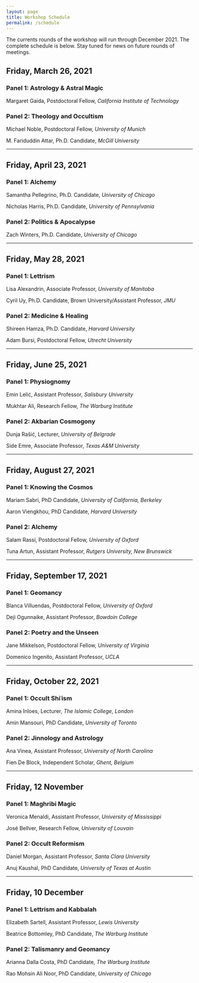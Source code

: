 ```yaml
---
layout: page
title: Workshop Schedule
permalink: /schedule
---
```


The currents rounds of the workshop will run through December 2021. The complete schedule is below. Stay tuned for news on future rounds of meetings.

## Friday, March 26, 2021

### Panel 1: Astrology & Astral Magic

Margaret Gaida, Postdoctoral Fellow, *California Institute of Technology*

### Panel 2: Theology and Occultism

Michael Noble, Postdoctoral Fellow, *University of Munich*

M. Fariduddin Attar, Ph.D. Candidate, *McGill University*

***

## Friday, April 23, 2021

### Panel 1: Alchemy

Samantha Pellegrino, Ph.D. Candidate, *University of Chicago*

Nicholas Harris, Ph.D. Candidate, *University of Pennsylvania*

### Panel 2: Politics & Apocalypse

Zach Winters, Ph.D. Candidate, *University of Chicago*

***

## Friday, May 28, 2021

### Panel 1: Lettrism

Lisa Alexandrin, Associate Professor, *University of Manitoba*

Cyril Uy, Ph.D. Candidate, Brown University/Assistant Professor, *JMU*

### Panel 2: Medicine & Healing

Shireen Hamza, Ph.D. Candidate, *Harvard University*

Adam Bursi, Postdoctoral Fellow, *Utrecht University*

***

## Friday, June 25, 2021

### Panel 1: Physiognomy

Emin Lelić, Assistant Professor, *Salisbury University*

Mukhtar Ali, Research Fellow, *The Warburg Institute*

### Panel 2: Akbarian Cosmogony

Dunja Rašić, Lecturer, *University of Belgrade*

Side Emre, Associate Professor, *Texas A&M University*

***

## Friday, August 27, 2021

### Panel 1: Knowing the Cosmos

Mariam Sabri, PhD Candidate, *University of California, Berkeley*

Aaron Viengkhou, PhD Candidate, *Harvard University*

### Panel 2: Alchemy

Salam Rassi, Postdoctoral Fellow, *University of Oxford*

Tuna Artun, Assistant Professor, *Rutgers University, New Brunswick*

***

## Friday, September 17, 2021

### Panel 1: Geomancy

Blanca Villuendas, Postdoctoral Fellow, *University of Oxford*

Deji Ogunnaike, Assistant Professor, *Bowdoin College*

### Panel 2: Poetry and the Unseen

Jane Mikkelson, Postdoctoral Fellow, *University of Virginia*

Domenico Ingenito, Assistant Professor, *UCLA*

***

## Friday, October 22, 2021

### Panel 1: Occult Shiʿism

Amina Inloes, Lecturer, *The Islamic College, London*

Amin Mansouri, PhD Candidate, *University of Toronto*

### Panel 2: Jinnology and Astrology

Ana Vinea, Assistant Professor, *University of North Carolina*

Fien De Block, Independent Scholar, *Ghent, Belgium*

***

## Friday, 12 November

### Panel 1: Maghribi Magic

Veronica Menaldi, Assistant Professor, *University of Mississippi*

José Bellver, Research Fellow, *University of Louvain*

### Panel 2: Occult Reformism

Daniel Morgan, Assistant Professor, *Santa Clara University*

Anuj Kaushal, PhD Candidate, *University of Texas at Austin*

***

## Friday, 10 December

### Panel 1: Lettrism and Kabbalah

Elizabeth Sartell, Assistant Professor, *Lewis University*

Beatrice Bottomley, PhD Candidate, *The Warburg Institute*

### Panel 2: Talismanry and Geomancy

Arianna Dalla Costa, PhD Candidate, *The Warburg Institute*

Rao Mohsin Ali Noor, PhD Candidate, *University of Chicago*
